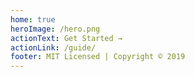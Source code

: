 ```yaml
---
home: true
heroImage: /hero.png
actionText: Get Started →
actionLink: /guide/
footer: MIT Licensed | Copyright © 2019
---
```

